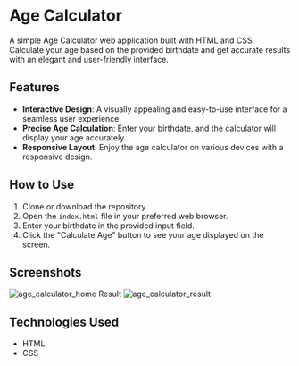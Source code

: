 # Age Calculator

A simple Age Calculator web application built with HTML and CSS. Calculate your age based on the provided birthdate and get accurate results with an elegant and user-friendly interface.

## Features

- **Interactive Design**: A visually appealing and easy-to-use interface for a seamless user experience.
- **Precise Age Calculation**: Enter your birthdate, and the calculator will display your age accurately.
- **Responsive Layout**: Enjoy the age calculator on various devices with a responsive design.

## How to Use

1. Clone or download the repository.
2. Open the `index.html` file in your preferred web browser.
3. Enter your birthdate in the provided input field.
4. Click the "Calculate Age" button to see your age displayed on the screen.

## Screenshots
![age_calculator_home](https://github.com/MadhusaiPathakoti/Age_calculator/assets/83114463/ddc0fdb8-d047-4b19-ac77-fc8ed7c36512)
Result
![age_calculator_result](https://github.com/MadhusaiPathakoti/Age_calculator/assets/83114463/84ab9b9e-5dbb-4bab-ab42-96674d3507a3)

## Technologies Used

- HTML
- CSS


